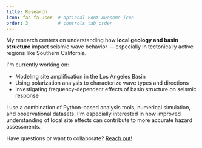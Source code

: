 ```yaml
---
title: Research
icon: fas fa-user  # optional Font Awesome icon
order: 3           # controls tab order
---
```


My research centers on understanding how **local geology and basin structure** impact seismic wave behavior — especially in tectonically active regions like Southern California.

I'm currently working on:

- Modeling site amplification in the Los Angeles Basin
- Using polarization analysis to characterize wave types and directions
- Investigating frequency-dependent effects of basin structure on seismic response

I use a combination of Python-based analysis tools, numerical simulation, and observational datasets. I'm especially interested in how improved understanding of local site effects can contribute to more accurate hazard assessments.

Have questions or want to collaborate? [Reach out!](/about/)

